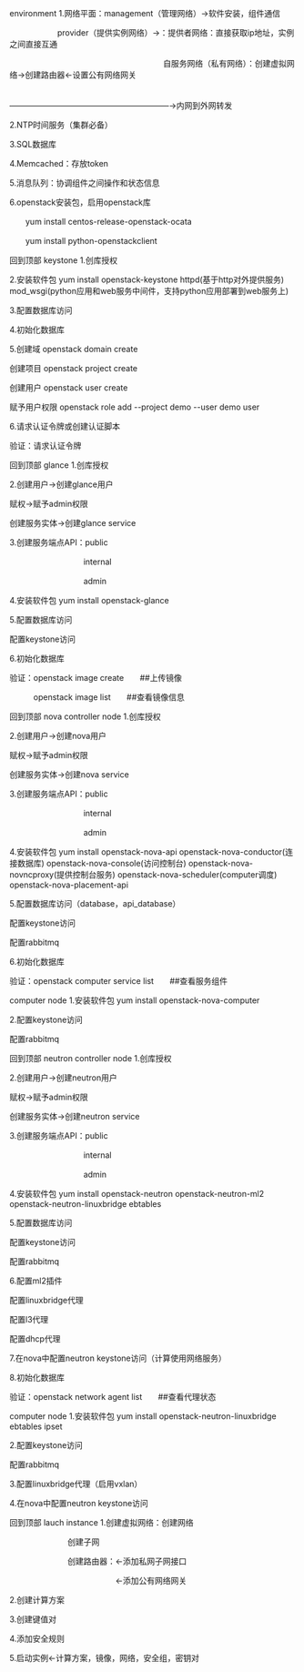 environment
1.网络平面：management（管理网络）→软件安装，组件通信

　　　　　　provider（提供实例网络）→：提供者网络：直接获取ip地址，实例之间直接互通

　　　　　　　　　　　　　　　　　　　  自服务网络（私有网络）：创建虚拟网络→创建路由器←设置公有网络网关

　　　　　　　　　　　　　　　　　　　　　　　　　　　　　　　  ————————————————————→内网到外网转发

2.NTP时间服务（集群必备）

3.SQL数据库

4.Memcached：存放token

5.消息队列：协调组件之间操作和状态信息

6.openstack安装包，启用openstack库

　　yum install centos-release-openstack-ocata

　　yum install python-openstackclient

回到顶部
keystone
1.创库授权

2.安装软件包 yum install openstack-keystone httpd(基于http对外提供服务) mod_wsgi(python应用和web服务中间件，支持python应用部署到web服务上)

3.配置数据库访问

4.初始化数据库

5.创建域 openstack domain create

   创建项目 openstack project create

   创建用户 openstack user create

   赋予用户权限 openstack role add --project demo --user demo user

6.请求认证令牌或创建认证脚本

验证：请求认证令牌

回到顶部
glance
1.创库授权

2.创建用户→创建glance用户

   赋权→赋予admin权限

   创建服务实体→创建glance service

3.创建服务端点API：public

　　　　　　　　　  internal

　　　　　　　　　  admin

4.安装软件包 yum install openstack-glance

5.配置数据库访问

   配置keystone访问

6.初始化数据库

验证：openstack image create　　##上传镜像

　　　openstack image list　　##查看镜像信息

回到顶部
nova
controller node
1.创库授权

2.创建用户→创建nova用户

   赋权→赋予admin权限

   创建服务实体→创建nova service

3.创建服务端点API：public

　　　　　　　　　  internal

　　　　　　　　　  admin

4.安装软件包 yum install openstack-nova-api openstack-nova-conductor(连接数据库) openstack-nova-console(访问控制台) openstack-nova-novncproxy(提供控制台服务) openstack-nova-scheduler(computer调度) openstack-nova-placement-api

5.配置数据库访问（database，api_database）

   配置keystone访问

   配置rabbitmq

6.初始化数据库

验证：openstack computer service list　　##查看服务组件

computer node
1.安装软件包 yum install openstack-nova-computer

2.配置keystone访问

   配置rabbitmq

回到顶部
neutron
controller node
1.创库授权

2.创建用户→创建neutron用户

   赋权→赋予admin权限

   创建服务实体→创建neutron service

3.创建服务端点API：public

　　　　　　　　　  internal

　　　　　　　　　  admin

4.安装软件包 yum install openstack-neutron openstack-neutron-ml2 openstack-neutron-linuxbridge ebtables

5.配置数据库访问

   配置keystone访问

   配置rabbitmq

6.配置ml2插件

   配置linuxbridge代理

   配置l3代理

   配置dhcp代理

7.在nova中配置neutron keystone访问（计算使用网络服务）

8.初始化数据库

验证：openstack network agent list　　##查看代理状态

computer node
1.安装软件包 yum install openstack-neutron-linuxbridge ebtables ipset

2.配置keystone访问

   配置rabbitmq

3.配置linuxbridge代理（启用vxlan）

4.在nova中配置neutron keystone访问

回到顶部
lauch instance
1.创建虚拟网络：创建网络

　　　　　　　   创建子网

　　　　　　　   创建路由器：←添加私网子网接口

　　　　　　　　　　　　　   ←添加公有网络网关

2.创建计算方案

3.创建键值对

4.添加安全规则

5.启动实例←计算方案，镜像，网络，安全组，密钥对
